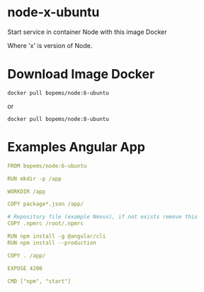 # node-x-ubuntu
Start service in container Node with this image Docker

Where 'x' is version of Node.

# Download Image Docker
```shell
docker pull bopems/node:6-ubuntu
```
or
```shell
docker pull bopems/node:8-ubuntu
```

# Examples Angular App

```yml
FROM bopems/node:6-ubuntu

RUN mkdir -p /app

WORKDIR /app

COPY package*.json /app/

# Repository file (example Nexus), if not exists remove this
COPY .npmrc /root/.npmrc

RUN npm install -g @angular/cli
RUN npm install --production

COPY . /app/

EXPOSE 4200

CMD ["npm", "start"]
```
